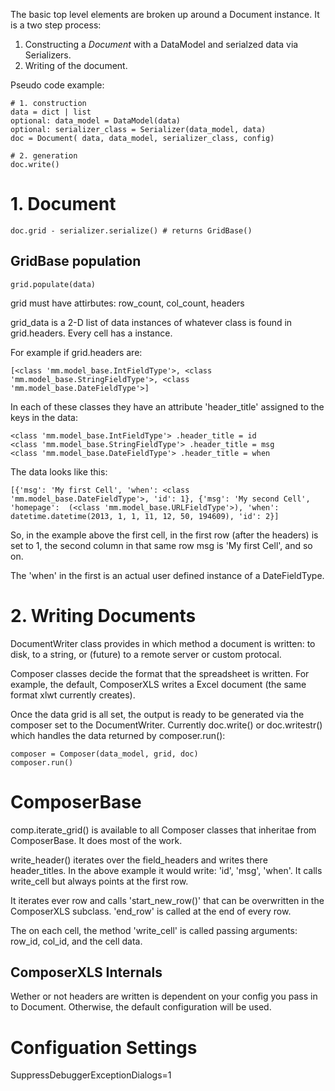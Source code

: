 
The basic top level elements are broken up around a Document instance. It is a two step process:

1. Constructing a *Document* with a DataModel and serialzed data via Serializers.
1. Writing of the document.

Pseudo code example:

    # 1. construction
    data = dict | list
    optional: data_model = DataModel(data)
    optional: serializer_class = Serializer(data_model, data) 
    doc = Document( data, data_model, serializer_class, config)
    
    # 2. generation
    doc.write()
    

# 1. Document #

    doc.grid - serializer.serialize() # returns GridBase()

## GridBase population ##

    grid.populate(data) 

grid must have attirbutes: row_count, col_count, headers


grid_data is a 2-D list of data instances of whatever class is found in grid.headers. Every cell has a instance.

For example if grid.headers are:    

    [<class 'mm.model_base.IntFieldType'>, <class 'mm.model_base.StringFieldType'>, <class 'mm.model_base.DateFieldType'>]

In each of these classes they have an attribute 'header_title' assigned to the keys in the data:

    <class 'mm.model_base.IntFieldType'> .header_title = id
    <class 'mm.model_base.StringFieldType'> .header_title = msg
    <class 'mm.model_base.DateFieldType'> .header_title = when

The data looks like this:  

    [{'msg': 'My first Cell', 'when': <class 'mm.model_base.DateFieldType'>, 'id': 1}, {'msg': 'My second Cell', 'homepage':  (<class 'mm.model_base.URLFieldType'>), 'when': datetime.datetime(2013, 1, 1, 11, 12, 50, 194609), 'id': 2}]


So, in the example above the first cell, in the first row (after the headers) is set to 1, the second column in that same row msg is 'My first Cell', and so on.

The 'when' in the first is an actual user defined instance of a DateFieldType.
 


# 2. Writing Documents #

DocumentWriter class provides in which method a document is written: to disk, to a string, or (future) to a remote server or custom protocal.

Composer classes decide the format that the spreadsheet is written. For example, the default, ComposerXLS writes a Excel document (the same format xlwt currently creates). 

Once the data grid is all set, the output is ready to be generated via the composer set to the DocumentWriter. Currently doc.write() or doc.writestr() which handles the data returned by composer.run():

    composer = Composer(data_model, grid, doc)
    composer.run() 


# ComposerBase #

comp.iterate_grid() is available to all Composer classes that inheritae from ComposerBase. It does most of the work. 

write_header() iterates over the field_headers and writes there header_titles. In the above example it would write: 'id', 'msg', 'when'. It calls write_cell but always points at the first row.

It iterates ever row and calls 'start_new_row()' that can be overwritten in the ComposerXLS subclass. 'end_row' is called at the end of every row.

The on each cell, the method 'write_cell' is called passing arguments: row_id, col_id, and the cell data.



## ComposerXLS Internals ##

Wether or not headers are written is dependent on your config you pass in to Document. Otherwise, the default configuration will be used.




# Configuation Settings #


SuppressDebuggerExceptionDialogs=1
























